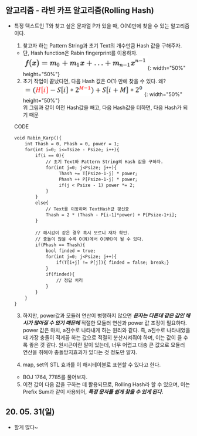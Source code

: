 ## 알고리즘 - 라빈 카프 알고리즘(Rolling Hash)
 - 특정 텍스트인 T와 찾고 싶은 문자열 P가 있을 때, O(N)만에 찾을 수 있는 알고리즘이다.
   1. 찾고자 하는 Pattern String과 초기 Text의 개수만큼 Hash 값을 구해주자.
     - 단, Hash function은 Rabin fingerprint를 이용하자.<br>
       ![title](./img/img_200531.png){: width="50%" height="50%"}

   2. 초기 작업이 끝났다면, 다음 Hash 값은 O(1) 만에 찾을 수 있다. 왜?<br>
      ![title](./img/img_2005312.png){: width="50%" height="50%"}<br>
      위 그림과 같이 이전 Hash값을 빼고, 다음 Hash값을 더하면, 다음 Hash가 되기 때문
   
   CODE
   ```
   void Rabin_Karp(){
       int Thash = 0, Phash = 0, power = 1;
       for(int i=0; i<=Tsize - Psize; i++){
           if(i == 0){
               // 초기 Text와 Pattern String의 Hash 값을 구하자.
               for(int j=0; j<Psize; j++){
                    Thash += T[Psize-1-j] * power;
                    Phash ++ P[Psize-1-j] * power;
                    if(j < Psize - 1) power *= 2;
               }
           }
           else{
               // Text를 이동하며 TextHash값 갱신중
               Thash = 2 * (Thash - P[i-1]*power) + P[Psize-1+i];
           }

           // 해시값이 같은 경우 혹시 모르니 재차 확인.
           // 충돌이 많을 수록 O(N)에서 O(NM)이 될 수 있다.
           if(Phash == Thash){
               bool finded = true;
               for(int j=0; j<Psize; j++){
                   if(T[i+j] != P[j]){ finded = false; break;}
               }
               if(finded){
                   // 정답 처리
               }
           }
       }
   }
   ```
   3. 하지만, power값과 모듈러 연산이 병행하지 않으면 ***문자는 다른데 같은 값인 해시가 많아질 수 있기 때문에*** 적절한 모듈러 연산과 power 값 조정이 필요하다. power 값은 마치, a진수로 나타내게 하는 원리와 같다. 즉, a진수로 나타내었을 때 가장 충돌이 적게끔 하는 값으로 적절히 분산시켜줘야 하며, 이는 값이 클 수록 좋은 것 같다.
   원시근이란 말이 있는데, 너무 어렵고 대충 큰 값으로 모듈러 연산을 취해야 충돌방지효과가 있다는 것 정도만 알자.

   4. map, set의 STL 효과를 이 해시테이블로 표현할 수 있다고 한다.
    - BOJ 1764, 7785를 풀어보자.

   5. 이전 값이 다음 값을 구하는 데 활용되므로, Rolling Hash라 할 수 있으며, 이는 Prefix Sum과 같이 사용되어, ***특정 문자를 쉽게 찾을 수 있게 된다.***

## 20. 05. 31(일)
 - 할게 많다~
